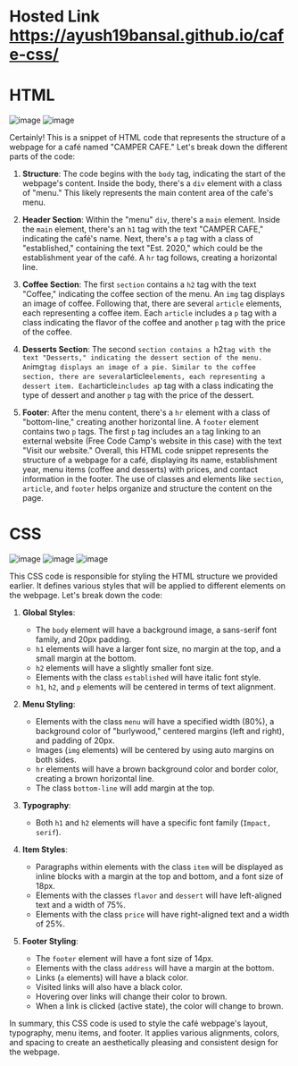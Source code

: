 # Hosted Link https://ayush19bansal.github.io/cafe-css/

# HTML
![image](https://github.com/Ayush19bansal/cafe-css/assets/118842033/05ccc38b-03d6-4b8c-b47d-d9e083279a0c)
![image](https://github.com/Ayush19bansal/cafe-css/assets/118842033/0cf07d30-2c74-4003-a30a-0460768246a4)

Certainly! This is a snippet of HTML code that represents the structure of a webpage for a café named "CAMPER CAFE." Let's break down the different parts of the code:

1. **Structure**: The code begins with the `body` tag, indicating the start of the webpage's content. Inside the body, there's a `div` element with a class of "menu." This likely represents the main content area of the cafe's menu.

2. **Header Section**: Within the "menu" `div`, there's a `main` element. Inside the `main` element, there's an `h1` tag with the text "CAMPER CAFE," indicating the café's name. Next, there's a `p` tag with a class of "established," containing the text "Est. 2020," which could be the establishment year of the café. A `hr` tag follows, creating a horizontal line.

3. **Coffee Section**: The first `section` contains a `h2` tag with the text "Coffee," indicating the coffee section of the menu. An `img` tag displays an image of coffee. Following that, there are several `article` elements, each representing a coffee item. Each `article` includes a `p` tag with a class indicating the flavor of the coffee and another `p` tag with the price of the coffee.

4. **Desserts Section**: The second `section contains a `h2` tag with the text "Desserts," indicating the dessert section of the menu. An `img` tag displays an image of a pie. Similar to the coffee section, there are several `article` elements, each representing a dessert item. Each `article` includes a `p tag with a class indicating the type of dessert and another `p` tag with the price of the dessert.

5. **Footer**: After the menu content, there's a `hr` element with a class of "bottom-line," creating another horizontal line. A `footer` element contains two `p` tags. The first `p` tag includes an `a` tag linking to an external website (Free Code Camp's website in this case) with the text "Visit our website." 
Overall, this HTML code snippet represents the structure of a webpage for a café, displaying its name, establishment year, menu items (coffee and desserts) with prices, and contact information in the footer. The use of classes and elements like `section`, `article`, and `footer` helps organize and structure the content on the page.


# CSS
![image](https://github.com/Ayush19bansal/cafe-css/assets/118842033/886039e1-1831-47a8-ad20-55ccb2407518)
![image](https://github.com/Ayush19bansal/cafe-css/assets/118842033/5a7c0760-a510-4222-afbd-a2a460f464d7)
![image](https://github.com/Ayush19bansal/cafe-css/assets/118842033/126041a3-8b12-4598-915b-c837453b17cb)

This CSS code is responsible for styling the HTML structure we provided earlier. It defines various styles that will be applied to different elements on the webpage. Let's break down the code:

1. **Global Styles**:
   - The `body` element will have a background image, a sans-serif font family, and 20px padding.
   - `h1` elements will have a larger font size, no margin at the top, and a small margin at the bottom.
   - `h2` elements will have a slightly smaller font size.
   - Elements with the class `established` will have italic font style.
   - `h1`, `h2`, and `p` elements will be centered in terms of text alignment.

2. **Menu Styling**:
   - Elements with the class `menu` will have a specified width (80%), a background color of "burlywood," centered margins (left and right), and padding of 20px.
   - Images (`img` elements) will be centered by using auto margins on both sides.
   - `hr` elements will have a brown background color and border color, creating a brown horizontal line.
   - The class `bottom-line` will add margin at the top.

3. **Typography**:
   - Both `h1` and `h2` elements will have a specific font family (`Impact, serif`).

4. **Item Styles**:
   - Paragraphs within elements with the class `item` will be displayed as inline blocks with a margin at the top and bottom, and a font size of 18px.
   - Elements with the classes `flavor` and `dessert` will have left-aligned text and a width of 75%.
   - Elements with the class `price` will have right-aligned text and a width of 25%.

5. **Footer Styling**:
   - The `footer` element will have a font size of 14px.
   - Elements with the class `address` will have a margin at the bottom.
   - Links (`a` elements) will have a black color.
   - Visited links will also have a black color.
   - Hovering over links will change their color to brown.
   - When a link is clicked (active state), the color will change to brown.

In summary, this CSS code is used to style the café webpage's layout, typography, menu items, and footer. It applies various alignments, colors, and spacing to create an aesthetically pleasing and consistent design for the webpage.


